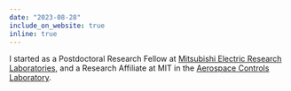 ```yaml
---
date: "2023-08-28"
include_on_website: true
inline: true
---
```


I started as a Postdoctoral Research Fellow at [Mitsubishi Electric Research Laboratories](https://merl.com/), and a Research Affiliate at MIT in the [Aerospace Controls Laboratory](https://acl.mit.edu/).